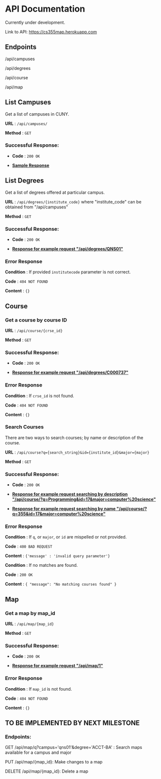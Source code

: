 # API Documentation

Currently under development. 

Link to API: https://cs355map.herokuapp.com

## Endpoints

/api/campuses

/api/degrees

/api/course

/api/map

## List Campuses
Get a list of campuses in CUNY.

**URL** : `/api/campuses/`

**Method** : `GET`

### Successful Response: 

* **Code** : `200 OK`
  
* **[Sample Response](response/campuses.json)**

## List Degrees
Get a list of degrees offered at particular campus.

**URL** : `/api/degrees/{institute_code}`
where "institute_code" can be obtained from "/api/campuses"

**Method** : `GET`

### Successful Response: 

* **Code** : `200 OK`

* **[Response for example request "/api/degrees/QNS01"](response/degrees.json)**

### Error Response

**Condition** : If provided `institutecode` parameter is not correct.

**Code** : `404 NOT FOUND`

**Content** : `{}`

## Course

### Get a course by course ID

**URL** : `/api/course/{crse_id}`

**Method** : `GET`

### Successful Response: 

* **Code** : `200 OK`

* **[Response for example request "/api/degrees/C000737"](response/get_course_by_id.json)**

### Error Response

**Condition** : If `crse_id` is not found.

**Code** : `404 NOT FOUND`

**Content** : `{}`

### Search Courses 

There are two ways to search courses; by name or description of the course.

**URL** : `/api/course?q={search_string}&id={institute_id}&major={major}`

**Method** : `GET`

### Successful Response: 

* **Code** : `200 OK`

* **[Response for example request searching by description "/api/course/?q=Programming&id=17&major=computer%20science"](response/search_course_by_desc.json)**

* **[Response for example request searching by name "/api/course/?q=355&id=17&major=computer%20science"](response/search_course_by_name.json)**

### Error Response

**Condition** : If `q`, or `major`, or `id` are mispelled or not provided.

**Code** : `400 BAD REQUEST`

**Content** : `{'message' : 'invalid query parameter'}`

**Condition** : If no matches are found.

**Code** : `200 OK`

**Content** : `{ "message": "No matching courses found" }`

## Map

### Get a map by map_id
**URL** : `/api/map/{map_id}`

**Method** : `GET`

### Successful Response: 

* **Code** : `200 OK`

* **[Response for example request "/api/map/1"](response/get_map_by_id.json)**

### Error Response

**Condition** : If `map_id` is not found.

**Code** : `404 NOT FOUND`

**Content** : `{}`

## TO BE IMPLEMENTED BY NEXT MILESTONE

### Endpoints:

GET /api/map/q?campus='qns01'&degree='ACCT-BA' : Search maps available for a campus and major

PUT /api/map/{map_id}:  Make changes to a map

DELETE /api/map/{map_id}:  Delete a map
